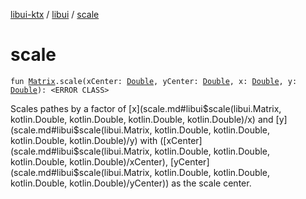 [libui-ktx](../index.md) / [libui](index.md) / [scale](./scale.md)

# scale

`fun `[`Matrix`](-matrix/index.md)`.scale(xCenter: `[`Double`](https://kotlinlang.org/api/latest/jvm/stdlib/kotlin/-double/index.html)`, yCenter: `[`Double`](https://kotlinlang.org/api/latest/jvm/stdlib/kotlin/-double/index.html)`, x: `[`Double`](https://kotlinlang.org/api/latest/jvm/stdlib/kotlin/-double/index.html)`, y: `[`Double`](https://kotlinlang.org/api/latest/jvm/stdlib/kotlin/-double/index.html)`): <ERROR CLASS>`

Scales pathes by a factor of [x](scale.md#libui$scale(libui.Matrix, kotlin.Double, kotlin.Double, kotlin.Double, kotlin.Double)/x) and [y](scale.md#libui$scale(libui.Matrix, kotlin.Double, kotlin.Double, kotlin.Double, kotlin.Double)/y) with ([xCenter](scale.md#libui$scale(libui.Matrix, kotlin.Double, kotlin.Double, kotlin.Double, kotlin.Double)/xCenter), [yCenter](scale.md#libui$scale(libui.Matrix, kotlin.Double, kotlin.Double, kotlin.Double, kotlin.Double)/yCenter)) as the scale center.

